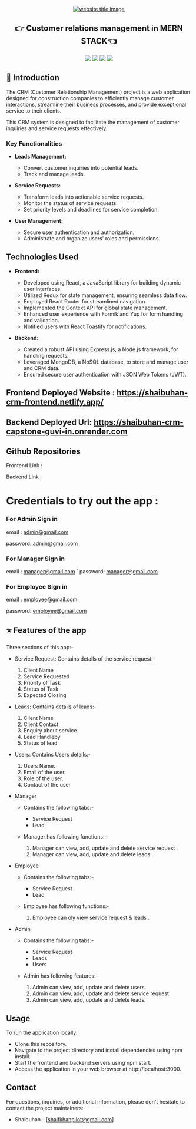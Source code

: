 <p align="center">
  <a href="#"><img src="https://capsule-render.vercel.app/api?type=rect&color=ffff00&height=100&section=header&text=CRM&fontSize=60%&fontColor=ffffff" alt="website title image"></a>
  <h2 align="center">👉 Customer relations management in MERN STACK👈</h2>
</p>
</p>

<p align="center">
<img src="https://img.shields.io/badge/language-React-yellow?style=for-the-badge">
<img src="https://img.shields.io/badge/language-MongoDB-yellow?style=for-the-badge">
<img src="https://img.shields.io/badge/language-Express-yellow?style=for-the-badge">
<img src="https://img.shields.io/badge/language-Nodejs-yellow?style=for-the-badge">  
 </p>

## 📌 Introduction

The CRM (Customer Relationship Management) project is a web application designed for construction companies to efficiently manage customer interactions, streamline their business processes, and provide exceptional service to their clients.

This CRM system is designed to facilitate the management of customer inquiries and service requests effectively.

### Key Functionalities

- **Leads Management:**

  - Convert customer inquiries into potential leads.
  - Track and manage leads.

- **Service Requests:**

  - Transform leads into actionable service requests.
  - Monitor the status of service requests.
  - Set priority levels and deadlines for service completion.

- **User Management:**
  - Secure user authentication and authorization.
  - Administrate and organize users' roles and permissions.

## Technologies Used

- **Frontend:**

  - Developed using React, a JavaScript library for building dynamic user interfaces.
  - Utilized Redux for state management, ensuring seamless data flow.
  - Employed React Router for streamlined navigation.
  - Implemented the Context API for global state management.
  - Enhanced user experience with Formik and Yup for form handling and validation.
  - Notified users with React Toastify for notifications.

- **Backend:**
  - Created a robust API using Express.js, a Node.js framework, for handling requests.
  - Leveraged MongoDB, a NoSQL database, to store and manage user and CRM data.
  - Ensured secure user authentication with JSON Web Tokens (JWT).

## Frontend Deployed Website : https://shaibuhan-crm-frontend.netlify.app/

## Backend Deployed Url: https://shaibuhan-crm-capstone-guvi-in.onrender.com

## Github Repositories

Frontend Link : 

Backend Link : 

# Credentials to try out the app :

### For Admin Sign in

email : admin@gmail.com

password: admin@gmail.com

### For Manager Sign in

email : manager@gmail.com
`
password: manager@gmail.com

### For Employee Sign in

email : employee@gmail.com

password: employee@gmail.com

## ⭐ Features of the app

Three sections of this app:-

- Service Request:
  Contains details of the service request:-
  1. Client Name
  2. Service Requested
  3. Priority of Task
  4. Status of Task
  5. Expected Closing
- Leads:
  Contains details of leads:-

  1. Client Name
  2. Client Contact
  3. Enquiry about service
  4. Lead Handleby
  5. Status of lead

- Users:
  Contains Users details:-

  1. Users Name.
  2. Email of the user.
  3. Role of the user.
  4. Contact of the user

- Manager

  - Contains the following tabs:-

    - Service Request
    - Lead

  - Manager has following functions:-
    1. Manager can view, add, update and delete service request .
    2. Manager can view, add, update and delete leads.

- Employee

  - Contains the following tabs:-

    - Service Request
    - Lead

  - Employee has following functions:-
    1. Employee can oly view service request & leads .

- Admin

  - Contains the following tabs:-

    - Service Request
    - Leads
    - Users

  - Admin has following features:-
    1. Admin can view, add, update and delete users.
    2. Admin can view, add, update and delete service request.
    3. Admin can view, add, update and delete leads.

## Usage

To run the application locally:

- Clone this repository.
- Navigate to the project directory and install dependencies using npm install.
- Start the frontend and backend servers using npm start.
- Access the application in your web browser at http://localhost:3000.

## Contact

For questions, inquiries, or additional information, please don't hesitate to contact the project maintainers:

- Shaibuhan - [shaifkhanpilot@gmail.com]
